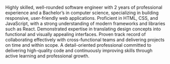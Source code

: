 Highly skilled, well-rounded software engineer with 2 years of professional experience and a Bachelor’s in computer science, specializing in building responsive, user-friendly web applications. 
Proficient in HTML, CSS, and JavaScript, with a strong understanding of modern frameworks and libraries such as React.
Demonstrated expertise in translating design concepts into functional and visually appealing interfaces.
Proven track record of collaborating effectively with cross-functional teams and delivering projects on time and within scope. 
A detail-oriented professional committed to delivering high-quality code and continuously improving skills through active learning and professional growth.

<!--
**cdtinen/cdtinen** is a ✨ _special_ ✨ repository because its `README.md` (this file) appears on your GitHub profile.

Here are some ideas to get you started:

- 🔭 I’m currently working on ...
- 🌱 I’m currently learning ...
- 👯 I’m looking to collaborate on ...
- 🤔 I’m looking for help with ...
- 💬 Ask me about ...
- 📫 How to reach me: ...
- 😄 Pronouns: ...
- ⚡ Fun fact: ...
-->

